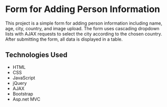 # Form for Adding Person Information
This project is a simple form for adding person information including name, age, city, country, and image upload. 
The form uses cascading dropdown lists with AJAX requests to select the city according to the chosen country. 
After submitting the form, all data is displayed in a table.

## Technologies Used
* HTML
* CSS
* JavaScript
* jQuery
* AJAX
* Bootstrap
* Asp.net MVC
